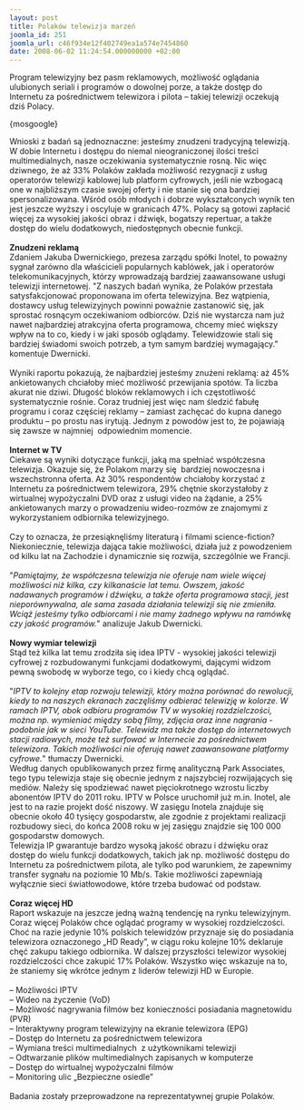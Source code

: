```yaml
---
layout: post
title: Polaków telewizja marzeń
joomla_id: 251
joomla_url: c46f934e12f402749ea1a574e7454860
date: 2008-06-02 11:24:54.000000000 +02:00
---
```

Program telewizyjny bez pasm reklamowych, możliwość oglądania ulubionych seriali i program&oacute;w o dowolnej porze, a także dostęp do Internetu za pośrednictwem telewizora i pilota &ndash; takiej telewizji oczekują dziś Polacy.<p>{mosgoogle}</p><p>Wnioski z badań są jednoznaczne: jesteśmy znudzeni tradycyjną telewizją. W dobie Internetu i dostępu do niemal nieograniczonej ilości treści multimedialnych, nasze oczekiwania systematycznie rosną. Nic więc dziwnego, że aż 33% Polak&oacute;w zakłada możliwość rezygnacji z usług operator&oacute;w telewizji kablowej lub platform cyfrowych, jeśli nie wzbogacą one w najbliższym czasie swojej oferty i nie stanie się ona bardziej spersonalizowana. Wśr&oacute;d os&oacute;b młodych i dobrze wykształconych wynik ten jest jeszcze wyższy i oscyluje w granicach 47%. Polacy są gotowi zapłacić więcej za wysokiej jakości obraz i dźwięk, bogatszy repertuar, a także dostęp do wielu dodatkowych, niedostępnych obecnie funkcji.&nbsp; <br /><br /><strong>Znudzeni reklamą<br /></strong>Zdaniem Jakuba Dwernickiego, prezesa zarządu sp&oacute;łki Inotel, to poważny sygnał zar&oacute;wno dla właścicieli popularnych kabl&oacute;wek, jak i operator&oacute;w telekomunikacyjnych, kt&oacute;rzy wprowadzają bardziej zaawansowane usługi telewizji internetowej. &quot;Z naszych badań wynika, że Polak&oacute;w przestała satysfakcjonować proponowana im oferta telewizyjna. Bez wątpienia, dostawcy usług telewizyjnych powinni poważnie zastanowić się, jak sprostać rosnącym oczekiwaniom odbiorc&oacute;w. Dziś nie wystarcza nam już nawet najbardziej atrakcyjna oferta programowa, chcemy mieć większy wpływ na to co, kiedy i w jaki spos&oacute;b oglądamy. Telewidzowie stali się bardziej świadomi swoich potrzeb, a tym samym bardziej wymagający.&quot; komentuje Dwernicki.&nbsp; <br /><br />Wyniki raportu pokazują, że najbardziej jesteśmy znużeni reklamą: aż 45% ankietowanych chciałoby mieć możliwość przewijania spot&oacute;w. Ta liczba akurat nie dziwi. Długość blok&oacute;w reklamowych i ich częstotliwość&nbsp; systematycznie rośnie. Coraz trudniej jest więc nam śledzić fabułę programu i coraz częściej reklamy &ndash; zamiast zachęcać do kupna danego produktu &ndash; po prostu nas irytują. Jednym z powod&oacute;w jest to, że pojawiają się zawsze w najmniej&nbsp; odpowiednim momencie. <br /><br /><strong>Internet w TV<br /></strong>Ciekawe są wyniki dotyczące funkcji, jaką ma spełniać wsp&oacute;łczesna telewizja. Okazuje się, że Polakom marzy się&nbsp; bardziej nowoczesna i wszechstronna oferta. Aż 30% respondent&oacute;w chciałoby korzystać z Internetu za pośrednictwem telewizora, 29% chętnie skorzystałoby z wirtualnej wypożyczalni DVD oraz z usługi video na żądanie, a 25% ankietowanych marzy o prowadzeniu wideo-rozm&oacute;w ze znajomymi z wykorzystaniem odbiornika telewizyjnego.<br /><br />Czy to oznacza, że przesiąknęliśmy literaturą i filmami science-fiction? Niekoniecznie, telewizja dająca takie możliwości, działa już z powodzeniem od kilku lat na Zachodzie i dynamicznie się rozwija, szczeg&oacute;lnie we Francji. <br /><br />&quot;<em>Pamiętajmy, że wsp&oacute;łczesna telewizja nie oferuje nam wiele więcej możliwości niż kilka, czy kilkanaście lat temu. Owszem, jakość nadawanych program&oacute;w i dźwięku, a także oferta programowa stacji, jest niepor&oacute;wnywalna, ale sama zasada działania telewizji się nie zmieniła. Wciąż jesteśmy tylko odbiorcami i nie mamy żadnego wpływu na ram&oacute;wkę czy jakość program&oacute;w.</em>&quot; analizuje Jakub Dwernicki. <br /><br /><strong>Nowy wymiar telewizji </strong><br />Stąd też kilka lat temu zrodziła się idea IPTV - wysokiej jakości telewizji cyfrowej z rozbudowanymi funkcjami dodatkowymi, dającymi widzom pewną swobodę w wyborze tego, co i kiedy chcą oglądać. <br /><br />&quot;<em>IPTV to kolejny etap rozwoju telewizji, kt&oacute;ry można por&oacute;wnać do rewolucji, kiedy to na naszych ekranach zaczęliśmy odbierać telewizję w kolorze. W ramach IPTV, obok odbioru program&oacute;w TV w wysokiej rozdzielczości, można np. wymieniać między sobą filmy, zdjęcia oraz inne nagrania - podobnie jak w sieci YouTube. Telewidz ma także dostęp do internetowych stacji radiowych, może też surfować w Internecie za pośrednictwem telewizora. Takich możliwości nie oferują nawet zaawansowane platformy cyfrowe.</em>&quot; tłumaczy Dwernicki. <br />Według danych opublikowanych przez firmę analityczną Park Associates, tego typu telewizja staje się obecnie jednym z najszybciej rozwijających się medi&oacute;w. Należy się spodziewać nawet pięciokrotnego wzrostu liczby abonent&oacute;w IPTV do 2011 roku. IPTV w Polsce uruchomił już m.in. Inotel, ale jest to na razie projekt dość niszowy. W zasięgu Inotela znajduje się obecnie około 40 tysięcy gospodarstw, ale zgodnie z projektami realizacji rozbudowy sieci, do końca 2008 roku w jej zasięgu znajdzie się 100 000 gospodarstw domowych.<br />Telewizja IP gwarantuje bardzo wysoką jakość obrazu i dźwięku oraz dostęp do wielu funkcji dodatkowych, takich jak np. możliwość dostępu do Internetu za pośrednictwem pilota, ale tylko pod warunkiem, że zapewnimy transfer sygnału na poziomie 10 Mb/s. Takie możliwości zapewniają wyłącznie sieci światłowodowe, kt&oacute;re trzeba budować od podstaw.<br /><br /><strong>Coraz więcej HD</strong><br />Raport wskazuje na jeszcze jedną ważną tendencję na rynku telewizyjnym. Coraz więcej Polak&oacute;w chce oglądać programy w wysokiej rozdzielczości. Choć na razie jedynie 10% polskich telewidz&oacute;w przyznaje się do posiadania telewizora oznaczonego &bdquo;HD Ready&rdquo;, w ciągu roku kolejne 10% deklaruje chęć zakupu takiego odbiornika. W dalszej przyszłości telewizor wysokiej rozdzielczości chce zakupić 17% Polak&oacute;w. Wszystko więc wskazuje na to, że staniemy się wkr&oacute;tce jednym z lider&oacute;w telewizji HD w Europie. <br /><br />&ndash; Możliwości IPTV<br />&ndash; Wideo na życzenie (VoD)<br />&ndash; Możliwość nagrywania film&oacute;w bez konieczności posiadania magnetowidu (PVR)<br />&ndash; Interaktywny program telewizyjny na ekranie telewizora (EPG)<br />&ndash; Dostęp do Internetu za pośrednictwem telewizora<br />&ndash; Wymiana treści multimedialnych&nbsp; z użytkownikami telewizji <br />&ndash; Odtwarzanie plik&oacute;w multimedialnych zapisanych w komputerze <br />&ndash; Dostęp do wirtualnej wypożyczalni film&oacute;w<br />&ndash; Monitoring ulic &bdquo;Bezpieczne osiedle&rdquo;<br /><br />Badania zostały przeprowadzone na reprezentatywnej grupie Polak&oacute;w. </p>

